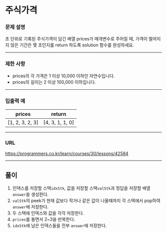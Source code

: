 # 주식가격

### 문제 설명

초 단위로 기록된 주식가격이 담긴 배열 prices가 매개변수로 주어질 때, 가격이 떨어지지 않은 기간은 몇 초인지를 return 하도록 solution 함수를 완성하세요.

-----------
### 제한 사항

- prices의 각 가격은 1 이상 10,000 이하인 자연수입니다.
- prices의 길이는 2 이상 100,000 이하입니다.

-----------
### 입출력 예

| prices          | return          |
|-----------------|-----------------|
| [1, 2, 3, 2, 3] | [4, 3, 1, 1, 0] |

-----------
### URL

https://programmers.co.kr/learn/courses/30/lessons/42584

-----------
## 풀이
1. 인덱스를 저장할 스택`idxStk`, 값을 저장할 스택`valStk`과 정답을 저장할 배열`answer`을 생성한다.
2. `valStk`의 peek가 현재 값보다 작거나 같은 값이 나올때까지 각 스택에서 pop하여 `answer`에 저장한다.
3. 두 스택에 인덱스와 값을 각각 저장한다.
4. `prices`를 돌면서 2~3을 반복한다.
5. `idxStk`에 남은 인덱스들을 전부 `answer`에 저장한다.